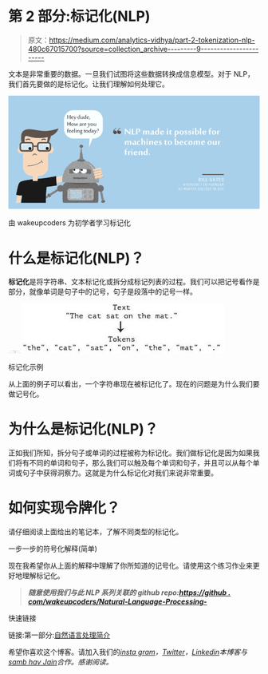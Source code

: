 # 第 2 部分:标记化(NLP)

> 原文：<https://medium.com/analytics-vidhya/part-2-tokenization-nlp-480c67015700?source=collection_archive---------9----------------------->

文本是非常重要的数据。一旦我们试图将这些数据转换成信息模型。对于 NLP，我们首先要做的是标记化。让我们理解如何处理它。

![](img/d10bfc45882e1a894a3c1cb311d218b5.png)

由 wakeupcoders 为初学者学习标记化

# 什么是标记化(NLP)？

**标记化**是将字符串、文本标记化或拆分成标记列表的过程。我们可以把记号看作是部分，就像单词是句子中的记号，句子是段落中的记号一样。

![](img/4fc7fe0676a5c280d8c0cacf4a52d6b8.png)![](img/fbdc113fbd67fc188011427b39aa2310.png)

标记化示例

从上面的例子可以看出，一个字符串现在被标记化了。现在的问题是为什么我们要做记号化。

# 为什么是标记化(NLP)？

正如我们所知，拆分句子或单词的过程被称为标记化。我们做标记化是因为如果我们将有不同的单词和句子，那么我们可以触及每个单词和句子，并且可以从每个单词或句子中获得洞察力。这就是为什么标记化对我们来说非常重要。

# 如何实现令牌化？

请仔细阅读上面给出的笔记本，了解不同类型的标记化。

一步一步的符号化解释(简单)

现在我希望你从上面的解释中理解了你所知道的记号化。请使用这个练习作业来更好地理解标记化。

> ***随意使用我们与此 NLP 系列关联的 github repo:***[***https://github . com/wakeupcoders/Natural-Language-Processing-***](https://github.com/wakeupcoders/Natural-Language-Processing-)

快速链接

链接:第一部分:[自然语言处理简介](/@wakeupcoders/part-1-introduction-to-natural-language-processing-nlp-a66ad8773b3)

希望你喜欢这个博客。请加入我们的[*insta gram*](https://www.instagram.com/wakeupcoders/)*，*[*Twitter*](https://twitter.com/wakeupcoders)*，*[*Linkedin*](https://www.linkedin.com/in/wake-up-coders-09911a1a6/)*本博客与*[*samb hav Jain*](http://linkedin.com/in/samjain4)*合作。感谢阅读。*